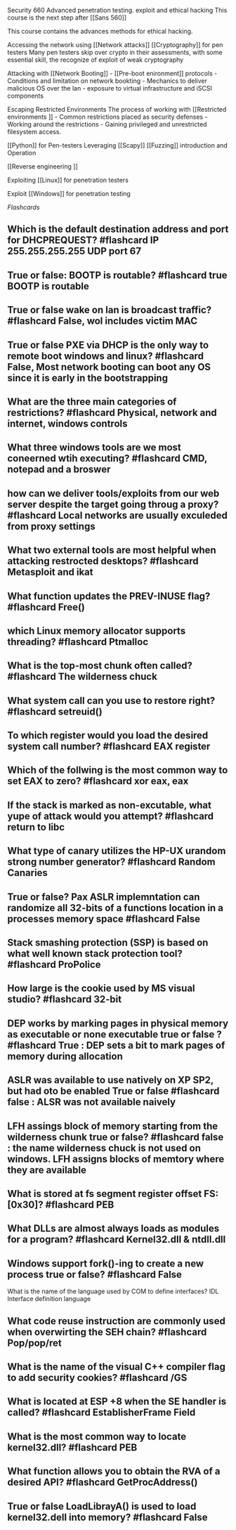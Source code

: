 Security 660 Advanced penetration testing. exploit and ethical hacking 
This course is the next step after [[Sans 560]]

This course contains the advances methods for ethical hacking. 

Accessing the network using [[Network attacks]]
[[Cryptography]] for pen testers 
Many pen testers skip over crypto in their assessments, with some essential skill, the recognize of exploit of weak cryptography

Attacking with [[Network Booting]]
 	-	[[Pre-boot enironment]] protocols
	-	Conditions and limitation on network bookting
	-	Mechanics to deliver malicious OS over the lan
	- 	exposure to virtual infrastructure and iSCSI components
	
Escaping Restricted Environments 
The process of working with [[Restricted environments ]]
	- Common restrictions placed as security defenses 
	- Working around the restrictions
	- Gaining privileged and unrestricted filesystem access. 
	
	
[[Python]] for Pen-testers
Leveraging [[Scapy]]
[[Fuzzing]] introduction and Operation 

[[Reverse engineering ]]

Exploiting [[Linux]] for penetration testers

Exploit [[Windows]] for penetration testing 



*Flashcards*

Which is the default destination address and port for DHCPREQUEST? #flashcard 
IP 255.255.255.255 UDP port 67
---
True or false: BOOTP is routable? #flashcard 
true BOOTP is routable
---
True or false wake on lan is broadcast traffic? #flashcard 
False, wol includes victim MAC
---
True or false PXE via DHCP is the only way to remote boot windows and linux? #flashcard 
False, Most network booting can boot any OS since it is early in the bootstrapping
---

What are the three main categories of restrictions? #flashcard 
Physical, network and internet, windows controls 
---
What three windows tools are we most coneerned wtih executing?  #flashcard 
CMD, notepad and a broswer
---
how can we deliver tools/exploits from our web server despite the target going throug a proxy?  #flashcard 
Local networks are usually exculeded from proxy settings 
---
What two external tools are most helpful when attacking restrocted desktops?  #flashcard 
Metasploit and ikat
---
What function updates the PREV-INUSE flag? #flashcard 
Free()
---

which Linux memory allocator supports threading? #flashcard 
Ptmalloc
---

What is the top-most chunk often called? #flashcard 
The wilderness chuck
---

What system call can you use to restore right? #flashcard 
setreuid()
---

To which register would you load the desired system call number? #flashcard 
EAX register
---

Which of the follwing is the most common way to set EAX to zero? #flashcard 
xor eax, eax
---

If the stack is marked as non-excutable, what yupe of attack would you attempt? #flashcard 
return to libc
---

What type of canary utilizes the HP-UX urandom strong number generator? #flashcard 
Random Canaries
---

True or false? Pax ASLR implemntation can randomize all 32-bits of a functions location in a processes memory space #flashcard 
False
---

Stack smashing protection (SSP) is based on what well known stack protection tool? #flashcard 
ProPolice
---

How large is the cookie used by MS visual studio? #flashcard 
32-bit
---

DEP works by marking pages in physical memory as executable or none executable true or false ? #flashcard 
True : DEP sets a bit to mark pages of memory during allocation
---

ASLR was available to use natively on XP SP2, but had oto be enabled True or false #flashcard 
false : ALSR was not available naively
---
LFH assings block of memory starting from the wilderness chunk true or false? #flashcard 
false : the name wilderness chuck is not used on windows. LFH assigns blocks of memtory where they are available
---

What is stored at fs segment register offset FS:[0x30]? #flashcard 
PEB
---

What DLLs are almost always loads as modules for a program? #flashcard 
Kernel32.dll & ntdll.dll
---
Windows support fork()-ing to create a new process true or false? #flashcard 
False 
---
What is the name of the language used by COM to define interfaces?
IDL Interface definition language 


What code reuse instruction are commonly used when overwirting the SEH chain? #flashcard 
Pop/pop/ret
---

What is the name of the visual C++ compiler flag to add security cookies? #flashcard 
/GS
---

What is located at ESP +8 when the SE handler is called? #flashcard 
EstablisherFrame Field
---

What is the most common way to locate kernel32.dll? #flashcard
PEB
---

What function allows you to obtain the RVA of a desired API? #flashcard 
GetProcAddress()
---

True or false LoadLibrayA() is used to load kernel32.dell into memory? #flashcard 
False
---